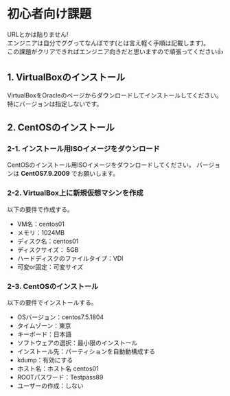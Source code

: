 # 初心者向け課題
URLとかは貼りません!  
エンジニアは自分でググってなんぼです(とは言え軽く手順は記載します)。  
この課題がクリアできればエンジニア向きだと思いますので頑張ってください:thumbsup:

## 1. VirtualBoxのインストール
VirtualBoxをOracleのページからダウンロードしてインストールしてください。
特にバージョンは指定しないです。

## 2. CentOSのインストール
### 2-1. インストール用ISOイメージをダウンロード
CentOSのインストール用ISOイメージをダウンロードしてください。
バージョンは **CentOS7.9.2009** でお願いします。

### 2-2. VirtualBox上に新規仮想マシンを作成
以下の要件で作成する。
 - VM名：centos01
 - メモリ：1024MB
 - ディスク名：centos01
 - ディスクサイズ： 5GB
 - ハードディスクのファイルタイプ：VDI
 - 可変or固定：可変サイズ

### 2-3. CentOSのインストール
以下の要件でインストールする。
 - OSバージョン：centos7.5.1804
 - タイムゾーン：東京
 - キーボード：日本語
 - ソフトウェアの選択：最小限のインストール
 - インストール先：パーティションを自動動構成する
 - kdump：有効にする
 - ホスト名：ホスト名 centos01
 - ROOTパスワード：Testpass89
 - ユーザーの作成：しない
